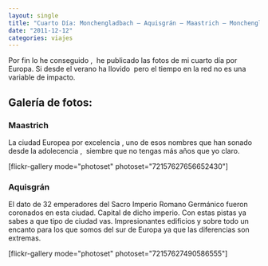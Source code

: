 ```yaml
---
layout: single
title: "Cuarto Día: Monchengladbach – Aquisgrán – Maastrich – Monchengladbach"
date: "2011-12-12"
categories: viajes
---
```


Por fin lo he conseguido ,  he publicado las fotos de mi cuarto día por Europa. Si desde el verano ha llovido  pero el tiempo en la red no es una variable de impacto.

## **Galería de fotos:**

### **Maastrich**

La ciudad Europea por excelencia , uno de esos nombres que han sonado desde la adolecencia ,  siembre que no tengas más años que yo claro.

\[flickr-gallery mode="photoset" photoset="72157627656652430"\]

### **Aquisgrán**

El dato de 32 emperadores del Sacro Imperio Romano Germánico fueron coronados en esta ciudad. Capital de dicho imperio. Con estas pistas ya sabes a que tipo de ciudad vas. Impresionantes edificios y sobre todo un encanto para los que somos del sur de Europa ya que las diferencias son extremas.

\[flickr-gallery mode="photoset" photoset="72157627490586555"\]
